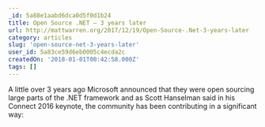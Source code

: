 ```yaml
---
_id: 5a88e1aabd6dca0d5f0d1b24
title: Open Source .NET – 3 years later
url: http://mattwarren.org/2017/12/19/Open-Source-.Net-3-years-later
category: articles
slug: 'open-source-net-3-years-later'
user_id: 5a83ce59d6eb0005c4ecda2c
createdOn: '2018-01-01T00:42:58.000Z'
tags: []
---
```


A little over 3 years ago Microsoft announced that they were open sourcing large parts of the .NET framework and as Scott Hanselman said in his Connect 2016 keynote, the community has been contributing in a significant way:


